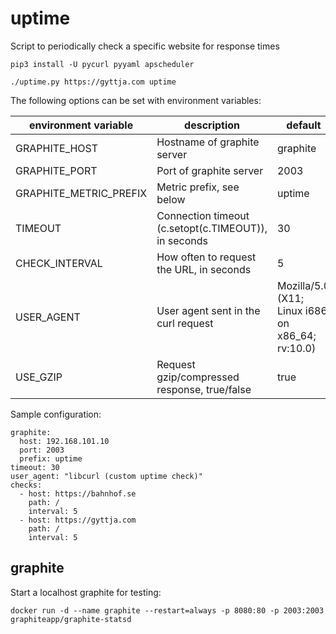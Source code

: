 # uptime

Script to periodically check a specific website for response times

```
pip3 install -U pycurl pyyaml apscheduler
```


```
./uptime.py https://gyttja.com uptime
```

The following options can be set with environment variables:

| environment variable | description | default |
|----------|-------------|---------|
| GRAPHITE_HOST | Hostname of graphite server | graphite |
| GRAPHITE_PORT | Port of graphite server| 2003 |
| GRAPHITE_METRIC_PREFIX | Metric prefix, see below | uptime |
| TIMEOUT | Connection timeout (c.setopt(c.TIMEOUT)), in seconds | 30 |
| CHECK_INTERVAL | How often to request the URL, in seconds | 5 |
| USER_AGENT | User agent sent in the curl request | Mozilla/5.0 (X11; Linux i686 on x86_64; rv:10.0) |
| USE_GZIP | Request gzip/compressed response, true/false | true |

Sample configuration:

```
graphite:
  host: 192.168.101.10
  port: 2003
  prefix: uptime
timeout: 30
user_agent: "libcurl (custom uptime check)"
checks:
  - host: https://bahnhof.se
    path: /
    interval: 5
  - host: https://gyttja.com
    path: /
    interval: 5
```

## graphite

Start a localhost graphite for testing:

```
docker run -d --name graphite --restart=always -p 8080:80 -p 2003:2003 graphiteapp/graphite-statsd
```
